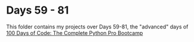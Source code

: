 # Days 59 - 81

This folder contains my projects over Days 59-81, the "advanced" days of [100 Days of Code: The Complete Python Pro Bootcamp](https://www.udemy.com/course/100-days-of-code/?couponCode=MT250915G4)
